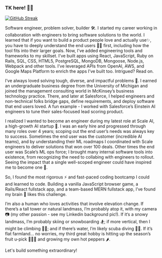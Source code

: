### TK here! 👩‍💻

[![GitHub Streak](http://github-readme-streak-stats.herokuapp.com?user=taisiat&theme=dark&background=000000)](https://git.io/streak-stats)

Software engineer, problem solver, builder 🛠. I started my career working in collaboration with engineers to bring software solutions to the world. I learned that if you want to build a product people love and actually use✨, you have to deeply understand the end users 🕵️‍♀️ first, including how the tool fits into their larger goals. Now, I’ve added engineering tools and frameworks to my skillset. I’ve built apps using React, JavaScript, Ruby on Rails, SQL, CSS, HTML5, PostgreSQL, MongoDB, Mongoose, Node.js, Webpack and other tools. I’ve leveraged APIs from OpenAI, AWS, and Google Maps Platform to enrich the apps I’ve built too. Intrigued? Read on.

I’ve always loved solving tough, diverse, and impactful problems 🧐. I earned an undergraduate business degree from the University of Michigan and joined the management consulting world in McKinsey’s business technology practice. There, and later at Salesforce, I helped engineers and non-technical folks bridge gaps, define requirements, and deploy software that end users loved. A fun example - I worked with Salesforce’s Einstein AI engineers to tune their sales-focused lead scoring product.

I realized I wanted to become an engineer during my latest role at Scale AI, a high-growth AI startup 🤖. I was an early hire and progressed through many roles over 4 years; scoping out the end user’s needs was always key to success. Sometimes the end user was the customer (incredible AI teams), and by understanding their ML roadmaps I coordinated with Scale engineers to deliver solutions that won over 100 deals. Other times the end user was Scale’s ML ops force; I brought many internal software tools into existence, from recognizing the need to collabing with engineers to rollout. Seeing the impact that a single well-scoped engineer could have inspired me to become one 🌟. 

So, I found the most rigorous ⚡ and fast-paced coding bootcamp I could and learned to code. Building a vanilla JavaScript browser game, a Rails/React fullstack app, and a team-based MERN fullstack app, I’ve found my brain 🧠 likes this challenge.

I’m also a human who loves activities that involve elevation change. If there’s a tall tower or natural landmass, I’m probably atop it, with my camera 📷 (my other passion - see my Linkedin background pic!). If it‘s a snowy landmass, I’m probably skiing or snowboarding 🏂; if more vertical, then I might be climbing 🧗‍♀️; and if there’s water, I’m likely scuba diving 🧜‍♀️. If it’s flat farmland… no worries, my third great hobby is hitting up the season’s fruit u-pick 🍒🍓🍎 and growing my own hot peppers 🌶.

Let's build something extraordinary!

<!--
**taisiat/taisiat** is a ✨ _special_ ✨ repository because its `README.md` (this file) appears on your GitHub profile.

Here are some ideas to get you started:

- 🔭 I’m currently working on ...
- 🌱 I’m currently learning ...
- 👯 I’m looking to collaborate on ...
- 🤔 I’m looking for help with ...
- 💬 Ask me about ...
- 📫 How to reach me: ...
- 😄 Pronouns: ...
- ⚡ Fun fact: ...
-->
